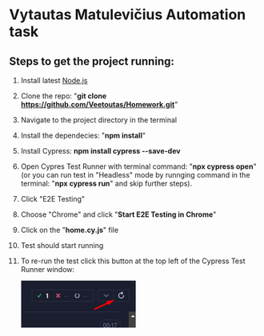 # Vytautas Matulevičius Automation task

## Steps to get the project running:
1. Install latest [Node.js ](https://nodejs.org/)
2. Clone the repo: "**git clone https://github.com/Veetoutas/Homework.git**"
3. Navigate to the project directory in the terminal
4. Install the dependecies: "**npm install**"
5. Install Cypress: **npm install cypress --save-dev**
6. Open Cypres Test Runner with terminal command: "**npx cypress open**" (or you can run test in "Headless" mode by runnging command in the terminal: "**npx cypress run**" and skip further steps).
7. Click "E2E Testing"
8. Choose "Chrome" and click "**Start E2E Testing in Chrome**"
9. Click on the "**home.cy.js**" file
10. Test should start running
11. To re-run the test click this button at the top left of the Cypress Test Runner window:

    ![alt text](image.png)
